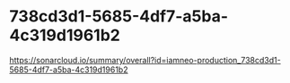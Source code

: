 # 738cd3d1-5685-4df7-a5ba-4c319d1961b2
https://sonarcloud.io/summary/overall?id=iamneo-production_738cd3d1-5685-4df7-a5ba-4c319d1961b2
